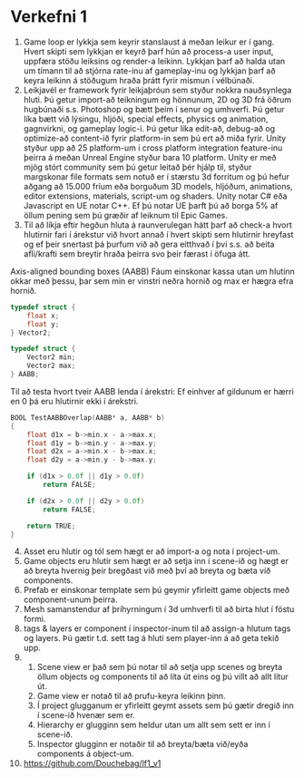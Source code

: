 # Verkefni 1
1. Game loop er lykkja sem keyrir stanslaust á meðan leikur er í gang. Hvert skipti sem lykkjan er keyrð þarf hún að process-a user input, uppfæra stöðu leiksins og render-a leikinn. Lykkjan þarf að halda utan um tímann til að stjórna rate-inu af gameplay-inu og lykkjan þarf að keyra leikinn á stöðugum hraða þrátt fyrir mismun í vélbúnaði.
2. Leikjavél er framework fyrir leikjaþróun sem styður nokkra nauðsynlega hluti. Þú getur import-að teikningum og hönnunum, 2D og 3D frá öðrum hugbúnaði s.s. Photoshop og bætt þeim í senur og umhverfi. Þú getur líka bætt við lýsingu, hljóði, special effects, physics og animation, gagnvirkni, og gameplay logic-i. Þú getur líka edit-að, debug-að og optimize-að content-ið fyrir platform-in sem þú ert að miða fyrir. Unity styður upp að 25 platform-um í cross platform integration feature-inu þeirra á meðan Unreal Engine styður bara 10 platform. Unity er með mjög stórt community sem þú getur leitað þér hjálp til, styður margskonar file formats sem notuð er í stærstu 3d forritum og þú hefur aðgang að 15.000 fríum eða borguðum 3D models, hljóðum, animations, editor extensions, materials, script-um og shaders. Unity notar C# eða Javascript en UE notar C++. Ef þú notar UE þarft þú að borga 5% af öllum pening sem þú græðir af leiknum til Epic Games.
3. Til að líkja eftir hegðun hluta á raunverulegan hátt þarf að check-a hvort hlutirnir fari í árekstur við hvort annað í hvert skipti sem hlutirnir hreyfast og ef þeir snertast þá þurfum við að gera eitthvað í því s.s. að beita afli/krafti sem breytir hraða þeirra svo þeir færast í öfuga átt. 

Axis-aligned bounding boxes (AABB)
Fáum einskonar kassa utan um hlutinn okkar með þessu, þar sem min er vinstri neðra hornið og max er hægra efra hornið.
```C
typedef struct {
    float x;
    float y;
} Vector2;

typedef struct {
    Vector2 min;
    Vector2 max;
} AABB;
```
Til að testa hvort tveir AABB lenda í árekstri:
Ef einhver af gildunum er hærri en 0 þá eru hlutirnir ekki í árekstri.
```C
BOOL TestAABBOverlap(AABB* a, AABB* b)
{
    float d1x = b->min.x - a->max.x;
    float d1y = b->min.y - a->max.y;
    float d2x = a->min.x - b->max.x;
    float d2y = a->min.y - b->max.y;

    if (d1x > 0.0f || d1y > 0.0f)
        return FALSE;

    if (d2x > 0.0f || d2y > 0.0f)
        return FALSE;

    return TRUE;
}
```
4. Asset eru hlutir og tól sem hægt er að import-a og nota í project-um.
5. Game objects eru hlutir sem hægt er að setja inn í scene-ið og hægt er að breyta hvernig þeir bregðast við með því að breyta og bæta við components.
6. Prefab er einskonar template sem þú geymir yfirleitt game objects með component-unum þeirra.
7. Mesh samanstendur af þríhyrningum í 3d umhverfi til að birta hlut í föstu formi.
8. tags & layers er component í inspector-inum til að assign-a hlutum tags og layers. Þú gætir t.d. sett tag á hluti sem player-inn á að geta tekið upp. 
9. 
    1. Scene view er það sem þú notar til að setja upp scenes og breyta öllum objects og components til að líta út eins og þú villt að allt lítur út. 
    2. Game view er notað til að prufu-keyra leikinn þinn. 
    3. Í project glugganum er yfirleitt geymt assets sem þú gætir dregið inn í scene-ið hvenær sem er. 
    4. Hierarchy er glugginn sem heldur utan um allt sem sett er inn í scene-ið. 
    5. Inspector glugginn er notaðir til að breyta/bæta við/eyða components á object-um.
10. https://github.com/Douchebag/lf1_v1
